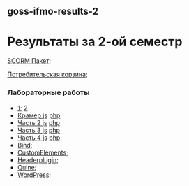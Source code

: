 ## goss-ifmo-results-2
# Результаты за 2-ой семестр

[SCORM Пакет](.);

[Потребительская корзина](cart/index.html);


### Лабораторные работы

- [1](1.js); [2](2.js) 
- [Крамер  js](js/Kramer.js) [php](php/Kramer.php)
- [Часть 2  js](js/Part2.js) [php](php/part2.php)
- [Часть 3  js](js/Part3.js) [php](php/Quine.php)
- [Часть 4  js](js/Part4.js) [php](php/part4.php)
- [Bind](bind);
- [CustomElements](customElements);
- [Headerplugin](headerplugin/headerplugin);
- [Quine](bind);
- [WordPress](bind);
